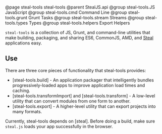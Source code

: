 @page steal-tools steal-tools
@parent StealJS.api
@group steal-tools.JS JavaScript
@group steal-tools.cmd Command Line
@group steal-tools.grunt Grunt Tasks
@group steal-tools.stream Streams
@group steal-tools.types Types
@group steal-tools.helpers Export Helpers

`steal-tools` is a collection of JS, Grunt, and command-line utilities
that make building, packaging, and sharing ES6, CommonJS, AMD, and [Steal](https://github.com/bitovi/steal)
applications easy.

## Use

There are three core pieces of functionality that steal-tools provides:

 - [steal-tools.build] - An application packager that intelligently bundles progressively-loaded
   apps to improve application load times and caching.
 - [steal-tools.transformImport] and [steal-tools.transform] - A low-level utility that can convert modules from one form to another.
 - [steal-tools.export] - A higher-level utility that can export projects into many formats.


Currently, steal-tools depends 
on [steal]. Before doing a build, make
sure `steal.js` loads your app successfully in the browser.
